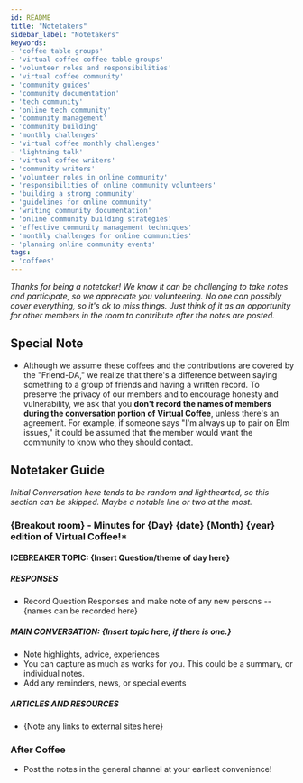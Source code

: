 ```yaml
---
id: README
title: "Notetakers"
sidebar_label: "Notetakers"
keywords: 
- 'coffee table groups'
- 'virtual coffee coffee table groups'
- 'volunteer roles and responsibilities'
- 'virtual coffee community'
- 'community guides'
- 'community documentation'
- 'tech community'
- 'online tech community'
- 'community management'
- 'community building'
- 'monthly challenges'
- 'virtual coffee monthly challenges'
- 'lightning talk'
- 'virtual coffee writers'
- 'community writers'
- 'volunteer roles in online community'
- 'responsibilities of online community volunteers'
- 'building a strong community'
- 'guidelines for online community'
- 'writing community documentation'
- 'online community building strategies'
- 'effective community management techniques'
- 'monthly challenges for online communities'
- 'planning online community events'
tags:
- 'coffees'
---
```


_Thanks for being a notetaker! We know it can be challenging to take notes and participate, so we appreciate you volunteering. No one can possibly cover everything, so it's ok to miss things. Just think of it as an opportunity for other members in the room to contribute after the notes are posted._

## Special Note

- Although we assume these coffees and the contributions are covered by the "Friend-DA," we realize that there's a difference between saying something to a group of friends and having a written record. To preserve the privacy of our members and to encourage honesty and vulnerability, we ask that you **don't record the names of members during the conversation portion of Virtual Coffee**, unless there's an agreement. For example, if someone says "I'm always up to pair on Elm issues," it could be assumed that the member would want the community to know who they should contact.

## Notetaker Guide

_Initial Conversation here tends to be random and lighthearted, so this section can be skipped. Maybe a notable line or two at the most._

### \{Breakout room\} - Minutes for \{Day\} \{date\} \{Month\} \{year\} edition of Virtual Coffee!\*

#### ICEBREAKER TOPIC: \{Insert Question/theme of day here\}

##### RESPONSES

- Record Question Responses and make note of any new persons -- \{names can be recorded here\}

##### MAIN CONVERSATION: \{Insert topic here, if there is one.\}

- Note highlights, advice, experiences
- You can capture as much as works for you. This could be a summary, or individual notes.
- Add any reminders, news, or special events

##### ARTICLES AND RESOURCES

- \{Note any links to external sites here\}

### After Coffee

- Post the notes in the general channel at your earliest convenience!
